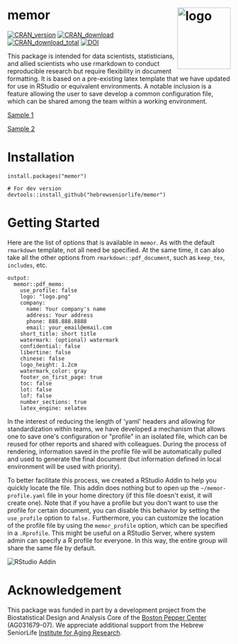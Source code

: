 # memor <img src="https://hebrewseniorlife.github.io/memor/memor.svg" align="right" alt="logo" width="120" height = "139" style = "border: none; float: right;">
[![CRAN_version](http://www.r-pkg.org/badges/version/memor)](https://cran.r-project.org/package=memor)
[![CRAN_download](http://cranlogs.r-pkg.org/badges/memor)](https://cran.r-project.org/package=memor)
[![CRAN_download_total](http://cranlogs.r-pkg.org/badges/grand-total/memor)](https://cran.r-project.org/package=memor)
[![DOI](https://zenodo.org/badge/107422681.svg)](https://zenodo.org/badge/latestdoi/107422681)


This package is intended for data scientists, statisticians, and allied scientists who use rmarkdown to conduct reproducible research but require flexibility in document formatting. It is based on a pre-existing latex template that we have updated for use in RStudio or equivalent environments. A notable inclusion is a feature allowing the user to save develop a common configuration file, which can be shared among the team within a working environment. 

[Sample 1](https://hebrewseniorlife.github.io/memor/demo.pdf)

[Sample 2](https://hebrewseniorlife.github.io/memor/demo2.pdf)


# Installation
```
install.packages("memor")

# For dev version
devtools::install_github("hebrewseniorlife/memor")
```

# Getting Started
Here are the list of options that is available in `memor`. As with the default `rmarkdown` template, not all need be specified. At the same time, it can also take all the other options from `rmarkdown::pdf_document`, such as `keep_tex`, `includes`, etc.
 
```
output: 
  memor::pdf_memo:
    use_profile: false
    logo: "logo.png"
    company: 
      name: Your company's name
      address: Your address
      phone: 888.888.8888
      email: your_email@email.com
    short_title: short title
    watermark: (optional) watermark
    confidential: false
    libertine: false
    chinese: false
    logo_height: 1.2cm
    watermark_color: gray
    footer_on_first_page: true
    toc: false
    lot: false
    lof: false
    number_sections: true
    latex_engine: xelatex
```

In the interest of reducing the length of 'yaml' headers and allowing for standardization within teams, we have developed a mechanism that allows one to save one's configuration or "profile" in an isolated file, which can be reused for other reports and shared with colleagues. During the process of rendering, information saved in the profile file will be automatically pulled and used to generate the final document (but information defined in local environment will be used with priority). 

To better facilitate this process, we created a RStudio Addin to help you quickly locate the file. This addin does nothing but to open up the `~/memor-profile.yaml` file in your home directory (if this file doesn't exist, it will create one). Note that if you have a profile but you don't want to use the profile for certain document, you can disable this behavior by setting the `use_profile` option to `false.` Furthermore, you can customize the location of the profile file by using the `memor_profile` option, which can be specified in a `.Rprofile`. This might be useful on a RStudio Server, where system admin can specify a R profile for everyone. In this way, the entire group will share the same file by default.  

![RStudio Addin](https://raw.githubusercontent.com/hebrewseniorlife/memor/master/docs/addin.png)

# Acknowledgement
This package was funded in part by a development project from the Biostatistical Design and Analysis Core of the [Boston Pepper Center](http://pepper.bwh.harvard.edu/) (AG031679-07). We appreciate additional support from the Hebrew SeniorLife [Institute for Aging Research](https://www.instituteforagingresearch.org/).
